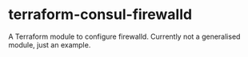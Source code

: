 # terraform-consul-firewalld
A Terraform module to configure firewalld. Currently not a generalised module, just an example.
